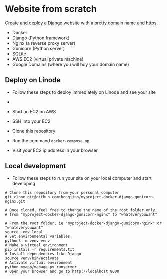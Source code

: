 # Website from scratch

Create and deploy a Django website with a pretty domain name and https.
* Docker
* Django (Python framework)
* Nginx (a reverse proxy server)
* Gunicorn (Python server)
* SQLite
* AWS EC2 (virtual private machine)
* Google Domains (where you will buy your domain name)


## Deploy on Linode

* Follow these steps to deploy immediately on Linode and see your site

* 


* Start an EC2 on AWS

* SSH into your EC2

* Clone this repository

* Run the command ```docker-compose up```

* Visit your EC2 ip address in your browser

## Local development

* Follow these steps to run your site on your local computer and start developing

```
# Clone this repository from your personal computer
git clone git@github.com:hongjinn/myproject-docker-django-gunicorn-nginx.git              

# Once cloned, feel free to change the name of the root folder only,
# from "myproject-docker-django-gunicorn-nginx" to "whateveryouwant"

# From the root folder, ie "myproject-docker-django-gunicorn-nginx" or "whateveryouwant"
source .env_local                                                         # Set environmental variables
python3 -m venv venv                                                      # Make a virtual environment
pip install -r requirements.txt                                           # Install dependencies like Django
source venv/bin/activate                                                  # Activate virtual environment
python myapp/manage.py runserver                                          # Open your browser and go to http://localhost:8000
```
